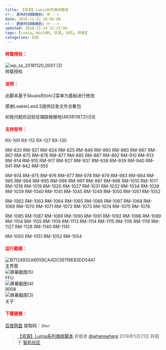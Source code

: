 ```yaml
---
title: 【资源】Lumia系列救砖脚本
<!-- 发布时间精确到: 天 -->
date: 2018-11-22 20:00:00
<!-- 更新时间精确到: 分 -->
updated: 2018-11-24 22:22:00
tags: [Lumia, Win10M, 资源, 玩机, 转载]
categories: 玩机
---
```

#### <span style="color: red;">转载授权：</span>

<img src="https://github.com/wherewhere/wherewhere.github.io/assets/27689196/5262984f-5049-4265-86fe-19316b9ae788" alt="wp_ss_20181120_0001 (2)" />
<figcaption>转载授权</figcaption>

#### <span style="color: red;">说明：</span>

此脚本基于Skuais的tohr2菜单为基础进行修改

感谢LeakerLand.S提供应急文件合集包

如有问题欢迎前往铺路根据地(483811872)讨论

#### <span style="color: red;">支持型号：</span>

RX-100 RX-112 RX-127 RX-130

RM-820 RM-821 RM-824 RM-825 RM-846 RM-860 RM-860 RM-867 RM-867 RM-875 RM-876 RM-877 RM-885 RM-887 RM-892 RM-910 RM-913 RM-914 RM-915 RM-917 RM-927 RM-937 RM-938 RM-939 RM-940 RM-941 RM-942 RM-955

RM-974 RM-975 RM-976 RM-977 RM-978 RM-979 RM-983 RM-984 RM-985 RM-994 RM-995 RM-996 RM-997 RM-997 RM-998 RM-1010 RM-1017 RM-1018 RM-1019 RM-1020 RM-1027 RM-1031 RM-1032 RM-1034 RM-1038 RM-1039 RM-1040 RM-1041 RM-1045 RM-1049 RM-1050 RM-1051 RM-1052

RM-1062 RM-1063 RM-1064 RM-1065 RM-1066 RM-1067 RM-1068 RM-1069 RM-1070 RM-1071 RM-1072 RM-1073 RM-1074 RM-1075 RM-1078

RM-1085 RM-1087 RM-1089 RM-1090 RM-1091 RM-1092 RM-1096 RM-1099 RM-1104 RM-1105 RM-1109 RM-1113 RM-1114 RM-1115 RM-1116 RM-1118 RM-1127 RM-1128 RM-1140 RM-1141

RM-1050 RM-1051 RM-1052 RM-1054

#### <span style="color: red;">运行截图：</span><!--more-->

<img src="https://github.com/wherewhere/wherewhere.github.io/assets/27689196/b86a70ea-0973-41e6-8aca-859ae6c6ef0b" alt="B7124932A6059CA4DC5E119E83DD54A1" />
<figcaption>主界面</figcaption>

<img src="https://github.com/wherewhere/wherewhere.github.io/assets/27689196/907495b1-055e-41f9-9f13-f8243eb47135" alt="屏幕截图(5)" />
<figcaption>FFU</figcaption>

<img src="https://github.com/wherewhere/wherewhere.github.io/assets/27689196/c1cabce7-ffed-4435-a91f-f755ac1ae097" alt="屏幕截图(4)" />
<figcaption>9008</figcaption>

<img src="https://github.com/wherewhere/wherewhere.github.io/assets/27689196/f7bb0c71-e055-4537-bf3a-964a4daac033" alt="屏幕截图(3)" />
<figcaption>关于</figcaption>

#### <span style="color: red;">下载链接：</span>

[百度网盘](https://pan.baidu.com/s/1JMGZby_9Xur7eAI_MP5C9w) 提取码：`1hor`

> [【资源】Lumia系列救砖脚本](https://bbs.wfun.com/thread-1019332-1-1.html) 转载者 [@wherewhere](https://bbs.wfun.com/u/2850357) 2018年5月21日 转载于 [智机社区](https://bbs.wfun.com "WFun")

